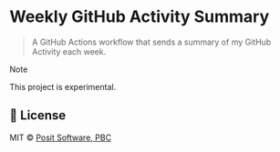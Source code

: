 # Weekly GitHub Activity Summary

> A GitHub Actions workflow that sends a summary of my GitHub Activity
> each week.

> [!NOTE]
> This project is experimental.

## **:blue_book:** License

MIT © [Posit Software, PBC](https://posit.co)
